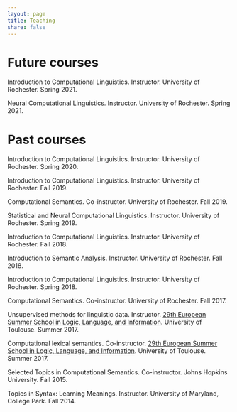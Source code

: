 ```yaml
---
layout: page
title: Teaching
share: false
---
```


# Future courses

Introduction to Computational Linguistics. Instructor. University of Rochester. Spring 2021.

Neural Computational Linguistics. Instructor. University of Rochester. Spring 2021.

# Past courses

Introduction to Computational Linguistics. Instructor. University of Rochester. Spring 2020.

Introduction to Computational Linguistics. Instructor. University of Rochester. Fall 2019.

Computational Semantics. Co-instructor. University of Rochester. Fall 2019.

Statistical and Neural Computational Linguistics. Instructor. University of Rochester. Spring 2019.

Introduction to Computational Linguistics. Instructor. University of Rochester. Fall 2018.

Introduction to Semantic Analysis. Instructor. University of Rochester. Fall 2018.

Introduction to Computational Linguistics. Instructor. University of Rochester. Spring 2018.

Computational Semantics. Co-instructor. University of Rochester. Fall 2017.

Unsupervised methods for linguistic data. Instructor. [29th European Summer School in Logic, Language, and Information](https://www.irit.fr/esslli2017/). University of Toulouse. Summer 2017.

Computational lexical semantics. Co-instructor. [29th European Summer School in Logic, Language, and Information](https://www.irit.fr/esslli2017/). University of Toulouse. Summer 2017.

Selected Topics in Computational Semantics. Co-instructor. Johns Hopkins University. Fall 2015.

Topics in Syntax: Learning Meanings. Instructor. University of Maryland, College Park. Fall 2014.
